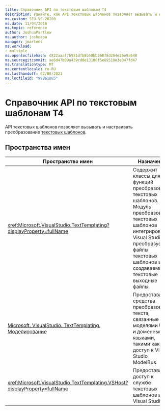 ```yaml
---
title: Справочник API по текстовым шаблонам T4
description: Узнайте, как API текстовых шаблонов позволяет вызывать и настраивать преобразование текстовых шаблонов.
ms.custom: SEO-VS-20200
ms.date: 11/04/2016
ms.topic: reference
author: JoshuaPartlow
ms.author: joshuapa
manager: jmartens
ms.workload:
- multiple
ms.openlocfilehash: d822aaaf7b951dfb8b60bb568f8d264e26e9a648
ms.sourcegitcommit: ae6d47b09a439cd0e13180f5e89510e3e347fd47
ms.translationtype: MT
ms.contentlocale: ru-RU
ms.lasthandoff: 02/08/2021
ms.locfileid: "99861885"
---
```

# <a name="api-reference-for-t4-text-templates"></a>Справочник API по текстовым шаблонам T4

API текстовых шаблонов позволяет вызывать и настраивать преобразование [текстовых шаблонов](../modeling/code-generation-and-t4-text-templates.md).

## <a name="namespaces"></a>Пространства имен

|Пространство имен|Назначение|
|-|-|
|<xref:Microsoft.VisualStudio.TextTemplating?displayProperty=fullName>|Содержит классы для функций преобразования текстовых шаблонов. Модуль преобразования текстовых шаблонов интегрирован в Visual Studio и преобразует файлы текстовых шаблонов в создаваемые текстовые выходные файлы.|
|[Microsoft. VisualStudio. TextTemplating. Моделирование](/previous-versions/ee844312(v=vs.140))|Предоставляет средства преобразования текста, связанные с моделями UML и доменными языками, такими как доступ к Visual Studio ModelBus.|
|<xref:Microsoft.VisualStudio.TextTemplating.VSHost?displayProperty=fullName>|Предоставляет доступ к службе текстовых шаблонов в Visual Studio.|
